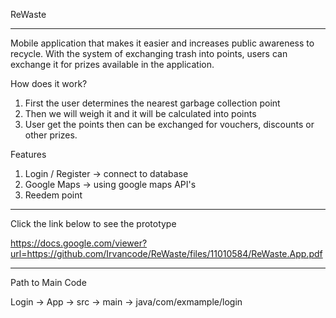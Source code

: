 ReWaste

----------------------------------------------------------------------------------------------------------------------------------------------------------------------

Mobile application that makes it easier and increases public awareness to recycle. With the system of exchanging trash into points, users can exchange it for prizes available in the application. 

How does it work? 
1. First the user determines the nearest garbage collection point
2. Then we will weigh it and it will be calculated into points 
3. User get the points then can be exchanged for vouchers, discounts or other prizes.

Features
1. Login / Register -> connect to database
2. Google Maps -> using google maps API's
3. Reedem point

-------------------------------
Click the link below to see the prototype

https://docs.google.com/viewer?url=https://github.com/Irvancode/ReWaste/files/11010584/ReWaste.App.pdf

---
Path to Main Code

Login -> App -> src -> main -> java/com/exmample/login
